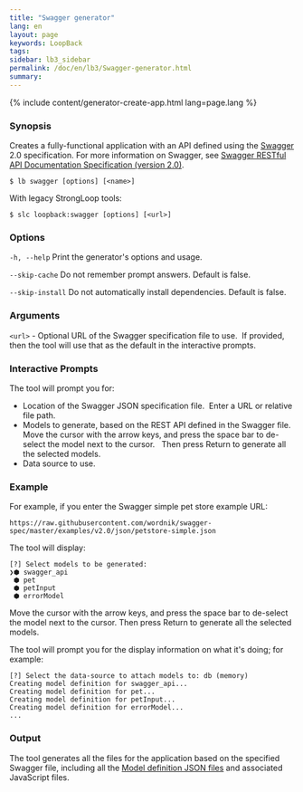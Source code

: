 ```yaml
---
title: "Swagger generator"
lang: en
layout: page
keywords: LoopBack
tags:
sidebar: lb3_sidebar
permalink: /doc/en/lb3/Swagger-generator.html
summary:
---
```


{% include content/generator-create-app.html lang=page.lang %}

### Synopsis

Creates a fully-functional application with an API defined using the [Swagger](http://swagger.io/) 2.0 specification.
For more information on Swagger, see [Swagger RESTful API Documentation Specification (version 2.0)](https://github.com/swagger-api/swagger-spec/blob/master/versions/2.0.md).

```
$ lb swagger [options] [<name>]
```

With legacy StrongLoop tools:

```
$ slc loopback:swagger [options] [<url>]
```

### Options

`-h, --help`
Print the generator's options and usage.

`--skip-cache`
Do not remember prompt answers. Default is false.

`--skip-install`
Do not automatically install dependencies. Default is false.

### Arguments

`<url>` - Optional URL of the Swagger specification file to use.  If provided, then the tool will use that as the default in the interactive prompts.

### Interactive Prompts

The tool will prompt you for:

* Location of the Swagger JSON specification file.  Enter a URL or relative file path.
* Models to generate, based on the REST API defined in the Swagger file. 
  Move the cursor with the arrow keys, and press the space bar to de-select the model next to the cursor.  
  Then press Return to generate all the selected models.
* Data source to use.

### Example

For example, if you enter the Swagger simple pet store example URL:

`https://raw.githubusercontent.com/wordnik/swagger-spec/master/examples/v2.0/json/petstore-simple.json`

The tool will display:

```
[?] Select models to be generated:
❯⬢ swagger_api
 ⬢ pet
 ⬢ petInput
 ⬢ errorModel
```

Move the cursor with the arrow keys, and press the space bar to de-select the model next to the cursor.
Then press Return to generate all the selected models.

The tool will prompt you for the display information on what it's doing; for example:

```
[?] Select the data-source to attach models to: db (memory)
Creating model definition for swagger_api...
Creating model definition for pet...
Creating model definition for petInput...
Creating model definition for errorModel...
...
```

### Output

The tool generates all the files for the application based on the specified Swagger file,
including all the [Model definition JSON files](Model-definition-JSON-file.html) and associated JavaScript files.
